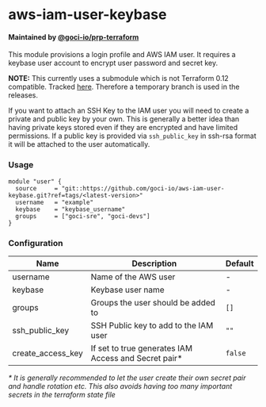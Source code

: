 # aws-iam-user-keybase

#### Maintained by [@goci-io/prp-terraform](https://github.com/orgs/goci-io/teams/prp-terraform)

This module provisions a login profile and AWS IAM user. It requires a keybase user account to encrypt user password and secret key.

__NOTE:__ This currently uses a submodule which is not Terraform 0.12 compatible. Tracked [here](https://github.com/cloudposse/terraform-aws-iam-user/pull/3). Therefore a temporary branch is used in the releases.

If you want to attach an SSH Key to the IAM user you will need to create a private and public key by your own. This is generally a better idea than having private keys stored even if they are encrypted and have limited permissions. If a public key is provided via `ssh_public_key` in ssh-rsa format it will be attached to the user automatically.

### Usage

```hcl
module "user" {
  source     = "git::https://github.com/goci-io/aws-iam-user-keybase.git?ref=tags/<latest-version>"
  username   = "example"
  keybase    = "keybase_username"
  groups     = ["goci-sre", "goci-devs"]
}
```

### Configuration

| Name | Description | Default |
|-----------------|----------------------------------------|---------|
| username | Name of the AWS user | - |
| keybase | Keybase user name | - |
| groups | Groups the user should be added to | `[]` |
| ssh_public_key | SSH Public key to add to the IAM user | `""` |
| create_access_key | If set to true generates IAM Access and Secret pair* | `false` |

_* It is generally recommended to let the user create their own secret pair and handle rotation etc. This also avoids having too many important secrets in the terraform state file_
